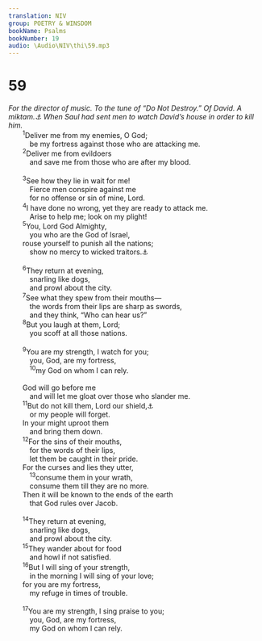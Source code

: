 ```yaml
---
translation: NIV
group: POETRY & WINSDOM
bookName: Psalms 
bookNumber: 19
audio: \Audio\NIV\thi\59.mp3
---
```


<div class="title"><h1>59</h1><i>For the director of music. To the tune of “Do Not Destroy.” Of David. A miktam.<a data-toggle="tooltip" data-placement="bottom" title="Title: Probably a literary or musical term">⚓</a> When Saul had sent men to watch David’s house in order to kill him.</i></div>
<span class="verse thi_59_1">  <sup>1</sup>Deliver me from my enemies, O God; <br/>   be my fortress against those who are attacking me. <br/></span>
<span class="verse thi_59_2">  <sup>2</sup>Deliver me from evildoers <br/>   and save me from those who are after my blood. <br/><br/></span>
<span class="verse thi_59_3">  <sup>3</sup>See how they lie in wait for me! <br/>   Fierce men conspire against me <br/>   for no offense or sin of mine, Lord. <br/></span>
<span class="verse thi_59_4">  <sup>4</sup>I have done no wrong, yet they are ready to attack me. <br/>   Arise to help me; look on my plight! <br/></span>
<span class="verse thi_59_5">  <sup>5</sup>You, Lord God Almighty, <br/>   you who are the God of Israel, <br/>  rouse yourself to punish all the nations; <br/>   show no mercy to wicked traitors.<a data-toggle="tooltip" data-placement="bottom" title="The Hebrew has Selah (a word of uncertain meaning) here and at the end of verse 13.">⚓</a><br/><br/></span>
<span class="verse thi_59_6">  <sup>6</sup>They return at evening, <br/>   snarling like dogs, <br/>   and prowl about the city. <br/></span>
<span class="verse thi_59_7">  <sup>7</sup>See what they spew from their mouths— <br/>   the words from their lips are sharp as swords, <br/>   and they think, “Who can hear us?” <br/></span>
<span class="verse thi_59_8">  <sup>8</sup>But you laugh at them, Lord; <br/>   you scoff at all those nations. <br/><br/></span>
<span class="verse thi_59_9">  <sup>9</sup>You are my strength, I watch for you; <br/>   you, God, are my fortress, <br/></span>
<span class="verse thi_59_10">   <sup>10</sup>my God on whom I can rely. <br/><br/>  God will go before me <br/>   and will let me gloat over those who slander me. <br/></span>
<span class="verse thi_59_11">  <sup>11</sup>But do not kill them, Lord our shield,<a data-toggle="tooltip" data-placement="bottom" title="Or sovereign">⚓</a><br/>   or my people will forget. <br/>  In your might uproot them <br/>   and bring them down. <br/></span>
<span class="verse thi_59_12">  <sup>12</sup>For the sins of their mouths, <br/>   for the words of their lips, <br/>   let them be caught in their pride. <br/>  For the curses and lies they utter, <br/></span>
<span class="verse thi_59_13">   <sup>13</sup>consume them in your wrath, <br/>   consume them till they are no more. <br/>  Then it will be known to the ends of the earth <br/>   that God rules over Jacob. <br/><br/></span>
<span class="verse thi_59_14">  <sup>14</sup>They return at evening, <br/>   snarling like dogs, <br/>   and prowl about the city. <br/></span>
<span class="verse thi_59_15">  <sup>15</sup>They wander about for food <br/>   and howl if not satisfied. <br/></span>
<span class="verse thi_59_16">  <sup>16</sup>But I will sing of your strength, <br/>   in the morning I will sing of your love; <br/>  for you are my fortress, <br/>   my refuge in times of trouble. <br/><br/></span>
<span class="verse thi_59_17">  <sup>17</sup>You are my strength, I sing praise to you; <br/>   you, God, are my fortress, <br/>   my God on whom I can rely. <br/></span>
